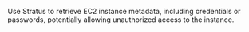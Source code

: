 Use Stratus to retrieve EC2 instance metadata, including credentials or passwords, potentially allowing unauthorized access to the instance.
